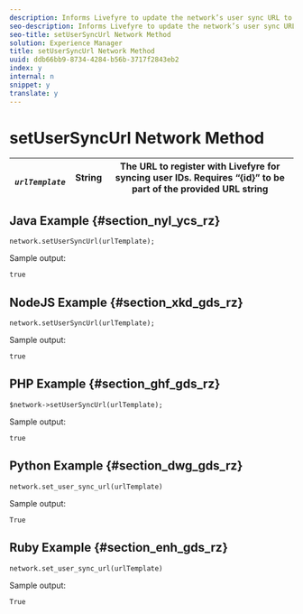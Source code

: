 ```yaml
---
description: Informs Livefyre to update the network’s user sync URL to the one provided. Returns a Boolean.
seo-description: Informs Livefyre to update the network’s user sync URL to the one provided. Returns a Boolean.
seo-title: setUserSyncUrl Network Method
solution: Experience Manager
title: setUserSyncUrl Network Method
uuid: ddb66bb9-8734-4284-b56b-3717f2843eb2
index: y
internal: n
snippet: y
translate: y
---
```


# setUserSyncUrl Network Method


|  *` urlTemplate`* | String  | The URL to register with Livefyre for syncing user IDs. Requires “{id}” to be part of the provided URL string  |
|---|---|---|


## Java Example {#section_nyl_ycs_rz}


```
network.setUserSyncUrl(urlTemplate); 

```
Sample output: 

```
true
```

## NodeJS Example {#section_xkd_gds_rz}


```
network.setUserSyncUrl(urlTemplate); 

```
Sample output: 

```
true
```

## PHP Example {#section_ghf_gds_rz}


```
$network->setUserSyncUrl(urlTemplate); 

```
Sample output: 

```
true
```

## Python Example {#section_dwg_gds_rz}


```
network.set_user_sync_url(urlTemplate) 

```
Sample output: 

```
True
```

## Ruby Example {#section_enh_gds_rz}


```
network.set_user_sync_url(urlTemplate) 

```
Sample output: 

```
True
```

